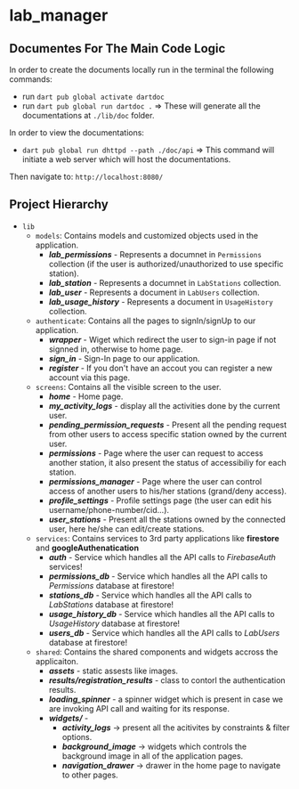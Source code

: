 # lab_manager

## Documentes For The Main Code Logic
In order to create the documents locally run in the terminal the following commands:
- run `dart pub global activate dartdoc`
- run `dart pub global run dartdoc .`
=> These will generate all the documentations at `./lib/doc` folder.
  
In order to view the documentations:
- `dart pub global run dhttpd --path ./doc/api`
=> This command will initiate a web server which will host the documentations.
  
Then navigate to: `http://localhost:8080/`

## Project Hierarchy
- `lib`
  - `models`: Contains models and customized objects used in the application.
    - **_lab_permissions_** - Represents a documnet in `Permissions` collection (if the user is authorized/unauthorized to use specific station).
    - **_lab_station_** - Represents a documnet in `LabStations` collection.
    - **_lab_user_** - Represents a document in `LabUsers` collection.
    - **_lab_usage_history_** - Represents a document in `UsageHistory` collection.
  - `authenticate`: Contains all the pages to signIn/signUp to our application.
    - **_wrapper_** - Wiget which redirect the user to sign-in page if not signned in, otherwise to home page.
    - **_sign_in_** - Sign-In page to our application.
    - **_register_** - If you don't have an accout you can register a new account via this page.
  - `screens`: Contains all the visible screen to the user.
    - **_home_** - Home page.
    - **_my_activity_logs_** - display all the activities done by the current user.
    - **_pending_permission_requests_** - Present all the pending request from other users to access specific station owned by the current user.
    - **_permissions_** - Page where the user can request to access another station, it also present the status of accessibiliy for each station.
    - **_permissions_manager_** - Page where the user can control access of another users to his/her stations (grand/deny access).
    - **_profile_settings_** - Profile settings page (the user can edit his username/phone-number/cid...).
    - **_user_stations_** - Present all the stations owned by the connected user, here he/she can edit/create stations.
  - `services`: Contains services to 3rd party applications like **firestore** and **googleAuthenatication**
    - **_auth_** - Service which handles all the API calls to _FirebaseAuth_ services!
    - **_permissions_db_** - Service which handles all the API calls to _Permissions_ database at firestore!
    - **_stations_db_** - Service which handles all the API calls to _LabStations_ database at firestore!
    - **_usage_history_db_** - Service which handles all the API calls to _UsageHistory_ database at firestore!
    - **_users_db_** - Service which handles all the API calls to _LabUsers_ database at firestore!
  - `shared`: Contains the shared components and widgets accross the applicaiton.
    - **_assets_** - static assests like images.
    - **_results/registration_results_** - class to contorl the authentication results.
    - **_loading_spinner_** - a spinner widget which is present in case we are invoking API call and waiting for its response.
    - **_widgets/_** -
      - **_activity_logs_** -> present all the acitivites by constraints & filter options.
      - **_background_image_** -> widgets which controls the background image in all of the application pages.
      - **_navigation_drawer_** -> drawer in the home page to navigate to other pages.
